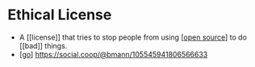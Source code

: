 # Ethical License

- A [[license]] that tries to stop people from using [[open source]] to do [[bad]] things.
- [[go]] https://social.coop/@bmann/105545941806566633


[//begin]: # "Autogenerated link references for markdown compatibility"
[open source]: open-source "Open Source"
[go]: go "Go"
[//end]: # "Autogenerated link references"